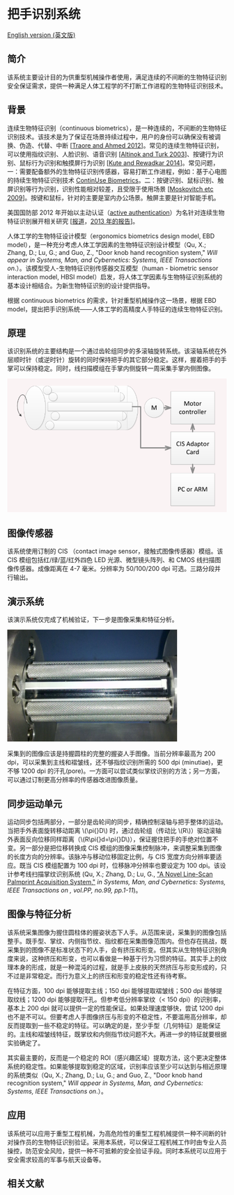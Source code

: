 把手识别系统
======================

[English version (英文版)](/)

## 简介 ##

该系统主要设计目的为供重型机械操作者使用，满足连续的不间断的生物特征识别安全保证需求，提供一种满足人体工程学的不打断工作进程的生物特征识别技术。

背景
-------------

连续生物特征识别（continuous biometrics），是一种连续的，不间断的生物特征识别技术。该技术是为了保证在场景持续过程中，用户的身份可以确保没有被调换、伪造、代替、中断 [[Traore and Ahmed 2012](http://www.igi-global.com/gateway/book/52722)]。常见的连续生物特征识别，可以使用指纹识别、人脸识别、语音识别 [[Altinok and Turk 2003](http://www.cs.ucsb.edu/~mturk/pubs/AltinokTurk2003.pdf)]、按键行为识别、鼠标行为识别和触摸屏行为识别 [[Kute and Rewadkar 2014](http://www.ijsr.net/archive/v3i12/U1VCMTQzOTU%3D.pdf)]。常见问题，一：需要配备额外的生物特征识别传感器，容易打断工作进程，例如：基于心电图的持续生物特征识别技术 [ContinUse Biometrics](http://finder.startupnationcentral.org/c/continuse)。二：按键识别、鼠标识别、触屏识别等行为识别，识别性能相对较差，且受限于使用场景 [[Moskovitch etc 2009](http://www.ise.bgu.ac.il/faculty/liorr/idth.pdf)]。按键和鼠标，针对的主要是室内办公场景。触屏主要是针对智能手机。

美国国防部 2012 年开始以主动认证（[active authentication](http://www.darpa.mil/program/active-authentication)）为名针对连续生物特征识别展开相关研究 [[报道](https://gcn.com/articles/2012/03/21/darpa-dump-passwords-continuous-biometrics.aspx)，[2013 年的报告](https://www.rsaconference.com/writable/presentations/file_upload/sec-t05_final.pdf)]。

人体工学的生物特征设计模型（ergonomics biometrics design model, EBD model），是一种充分考虑人体工学因素的生物特征识别设计模型（Qu, X.; Zhang, D.; Lu, G.; and Guo, Z., "Door knob hand recognition system," *Will appear in Systems, Man, and Cybernetics: Systems, IEEE Transactions on*.）。该模型受人-生物特征识别传感器交互模型（human - biometric sensor interaction model, HBSI model）启发，将人体工学因素与生物特征识别系统的基本设计相结合。为新生物特征识别的设计提供指导。

根据 continuous biometrics 的需求，针对重型机械操作这一场景，根据 EBD model，提出把手识别系统——人体工学的高精度人手特征的连续生物特征识别。

原理
-------------

该识别系统的主要结构是一个通过齿轮组同步的多滚轴旋转系统。该滚轴系统在外层顺时针（或逆时针）旋转的同时保持把手的其它部分稳定。这样，握着把手的手掌可以保持稳定。同时，线扫描模组在手掌内侧旋转一周采集手掌内侧图像。

![把手识别系统原理](/images/fig_handle_scheme.png)

图像传感器
-------------

该系统使用订制的 CIS （contact image sensor，接触式图像传感器）模组。该 CIS 模组包括红/绿/蓝/红外四色 LED 光源、微型镜头阵列、和 CMOS 线扫描图像传感器。成像距离在 4-7 毫米。分辨率为 50/100/200 dpi 可选。三路分段并行输出。

演示系统
-------------

该演示系统仅完成了机械验证，下一步是图像采集和特征分析。

![把手识别系统演示系统](/images/fig_handle_demo.png)

采集到的图像应该是持握圆柱的完整的握姿人手图像。当前分辨率最高为 200 dpi，可以采集到主线和褶皱线，还不够指纹识别所需的 500 dpi (minutiae)，更不够 1200 dpi 的汗孔(pore)。一方面可以尝试类似掌纹识别的方法；另一方面，可以通过订制更高分辨率的传感器改进图像质量。

同步运动单元
-------------

运动同步包括两部分，一部分是齿轮间的同步，精确控制滚轴与把手整体的运动。当把手外表面旋转移动距离 \\(\\pi{}D\\) 时，通过齿轮组（传动比 \\(R\\)）驱动滚轴外表面反向位移同样距离（\\(R\\pi{}d=\\pi{}D\\)），保证握住把手的手绝对位置不变。另一部分是把位移转换成 CIS 模组的图像采集控制脉冲，来调整采集到图像的长度方向的分辨率。该脉冲与移动位移固定比例，与 CIS 宽度方向分辨率要适应。既当 CIS 模组配置为 100 dpi 时，位移脉冲分辨率也要设定为 100 dpi。该设计参考线扫描掌纹识别系统 (Qu, X.; Zhang, D.; Lu, G., ["A Novel Line-Scan Palmprint Acquisition System,"][TSMC-LPS] *in Systems, Man, and Cybernetics: Systems, IEEE Transactions on , vol.PP, no.99, pp.1-11*)。

图像与特征分析
-------------

该系统采集图像为握住圆柱体的握姿状态下人手。从范围来说，采集到的图像包括整手。既手型、掌纹、内侧指节纹、指纹都在采集图像范围内。但也存在挑战，既采集到的图像不是标准状态下的人手，会有挤压和形变。但其实从生物特征识别角度来说，这种挤压和形变，也可以看做是一种基于行为习惯的特征。其实手上的纹理本身的形成，就是一种混沌的过程，就是手上皮肤的天然挤压与形变形成的，只不过是非常稳定。而行为意义上的挤压和形变的稳定性还有待考察。

在特征方面，100 dpi 能够提取主线；150 dpi 能够提取褶皱线；500 dpi 能够提取纹线；1200 dpi 能够提取汗孔。但参考低分辨率掌纹（< 150 dpi）的识别率，基本上 200 dpi 就可以提供一定的性能保证。如果处理速度够快，尝试 1200 dpi 也不是不可以。但要考虑人手图像挤压与形变的不稳定性，不要滥用高分辨率，却反而提取到一些不稳定的特征。可以确定的是，至少手型（几何特征）是能保证的。主线和褶皱线特征，既掌纹和内侧指节纹问题不大。再进一步的特征就要根据实验确定了。

其实最主要的，反而是一个稳定的 ROI（感兴趣区域）提取方法，这个更决定整体系统的稳定性。如果能够提取到稳定的区域，识别率应该至少可以达到与相近原理的系统类似（Qu, X.; Zhang, D.; Lu, G.; and Guo, Z., "Door knob hand recognition system," *Will appear in Systems, Man, and Cybernetics: Systems, IEEE Transactions on*.）。

应用
-------------

该系统可以应用于重型工程机械，为高危险性的重型工程机械提供一种不间断的针对操作员的生物特征识别验证。采用本系统，可以保证工程机械工作时由专业人员操控，防范安全风险，提供一种不可抵赖的安全验证手段。同时本系统可以应用于安全需求较高的军事与航天设备等。

相关文献
-------------


[TSMC-LPS]: http://ieeexplore.ieee.org/stamp/stamp.jsp?tp=&arnumber=7390297&isnumber=6376248
